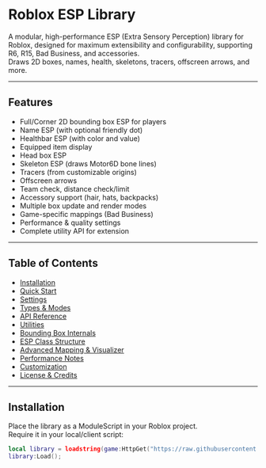 # Roblox ESP Library

A modular, high-performance ESP (Extra Sensory Perception) library for Roblox, designed for maximum extensibility and configurability, supporting R6, R15, Bad Business, and accessories.  
Draws 2D boxes, names, health, skeletons, tracers, offscreen arrows, and more.

---

## Features

- Full/Corner 2D bounding box ESP for players
- Name ESP (with optional friendly dot)
- Healthbar ESP (with color and value)
- Equipped item display
- Head box ESP
- Skeleton ESP (draws Motor6D bone lines)
- Tracers (from customizable origins)
- Offscreen arrows
- Team check, distance check/limit
- Accessory support (hair, hats, backpacks)
- Multiple box update and render modes
- Game-specific mappings (Bad Business)
- Performance & quality settings
- Complete utility API for extension

---

## Table of Contents

- [Installation](#installation)
- [Quick Start](#quick-start)
- [Settings](#settings)
- [Types & Modes](#types--modes)
- [API Reference](#api-reference)
- [Utilities](#utilities)
- [Bounding Box Internals](#bounding-box-internals)
- [ESP Class Structure](#esp-class-structure)
- [Advanced Mapping & Visualizer](#advanced-mapping--visualizer)
- [Performance Notes](#performance-notes)
- [Customization](#customization)
- [License & Credits](#license--credits)

---

## Installation

Place the library as a ModuleScript in your Roblox project.  
Require it in your local/client script:

```lua
local library = loadstring(game:HttpGet("https://raw.githubusercontent.com/Ifykyklolololol/beebebeb/refs/heads/main/ddddd", true))();
library:Load();

